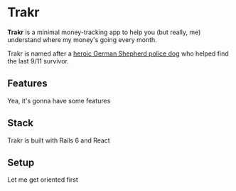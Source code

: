 # Trakr 
**Trakr** is a minimal money-tracking app to help you (but really, me) understand where my money's going every month.

Trakr is named after a [heroic German Shepherd police dog](https://en.wikipedia.org/wiki/Trakr) who helped find the last 9/11 survivor.

## Features

Yea, it's gonna have some features

## Stack

Trakr is built with Rails 6 and React

## Setup

Let me get oriented first